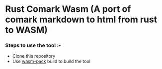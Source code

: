 # Rust Comark Wasm (A port of comark markdown to html from rust to WASM)

### Steps to use the tool :-
* Clone this repository
* Use [wasm-pack](https://rustwasm.github.io/wasm-pack/) build to build the tool
